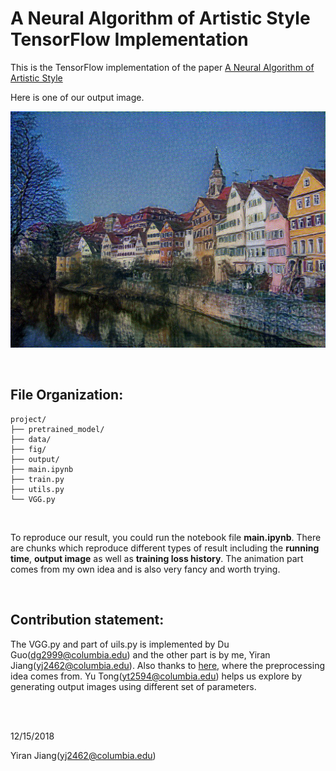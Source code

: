 A Neural Algorithm of Artistic Style TensorFlow Implementation
==========================

This is the TensorFlow implementation of the paper [A Neural Algorithm of Artistic Style](https://arxiv.org/abs/1508.06576)


Here is one of our output image.

![image](fig/2.jpg)

<br>

## File Organization:

```
project/
├── pretrained_model/
├── data/
├── fig/
├── output/
├── main.ipynb
├── train.py
├── utils.py
└── VGG.py
```
<br>

To reproduce our result, you could run the notebook file **main.ipynb**. There are chunks which reproduce different types of result including the **running time**, **output image** as well as **training loss history**. The animation part comes from my own idea and is also very fancy and worth trying.

<br>

## Contribution statement:

The VGG.py and part of uils.py is implemented by Du Guo(<dg2999@columbia.edu>) and the other part is by me, Yiran Jiang(<yj2462@columbia.edu>). Also thanks to [here](https://github.com/anishathalye/neural-style), where the preprocessing idea comes from. Yu Tong(<yt2594@columbia.edu>) helps us explore by generating output images using different set of parameters.


<br>
<br>

12/15/2018

Yiran Jiang(<yj2462@columbia.edu>)
